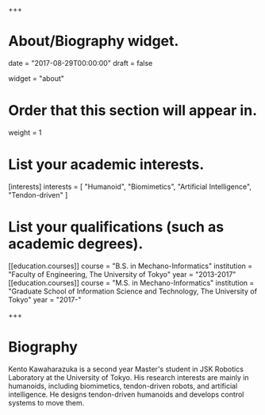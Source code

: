 +++
# About/Biography widget.

date = "2017-08-29T00:00:00"
draft = false

widget = "about"

# Order that this section will appear in.
weight = 1

# List your academic interests.
[interests]
  interests = [
    "Humanoid",
    "Biomimetics",
    "Artificial Intelligence",
    "Tendon-driven"
  ]

# List your qualifications (such as academic degrees).
[[education.courses]]
  course = "B.S. in Mechano-Informatics"
  institution = "Faculty of Engineering, The University of Tokyo"
  year = "2013-2017"
[[education.courses]]
  course = "M.S. in Mechano-Informatics"
  institution = "Graduate School of Information Science and Technology, The University of Tokyo"
  year = "2017-"

+++

# Biography

Kento Kawaharazuka is a second year Master's student in JSK Robotics Laboratory at the University of Tokyo. His research interests are mainly in humanoids, including biomimetics, tendon-driven robots, and artificial intelligence. He designs tendon-driven humanoids and develops control systems to move them.
